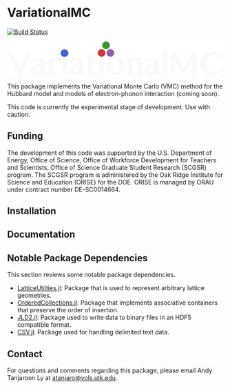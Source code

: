 # VariationalMC

[![Build Status](https://github.com/atanjaro/VariationalMC.jl/actions/workflows/CI.yml/badge.svg?branch=main)](https://github.com/atanjaro/VariationalMC.jl/actions/workflows/CI.yml?query=branch%3Amain)

![alt text](https://github.com/atanjaro/VariationalMC/blob/main/images/variationalmc-logo-dark.png "VariationalMC logo")

This package implements the Variational Monte Carlo (VMC) method for the Hubbard model and models of electron-phonon interaction (coming soon). 

This code is currently the experimental stage of development. Use with caution.

## Funding 

The development of this code was supported by the U.S. Department of Energy, Office of Science, Office of Workforce Development for Teachers and Scientists, Office of Science Graduate Student Research (SCGSR) program. The SCGSR program is administered by the Oak Ridge Institute for Science and Education (ORISE) for the DOE. ORISE is managed by ORAU under contract number DE-SC0014664.

## Installation

## Documentation

## Notable Package Dependencies

This section reviews some notable package dependencies.

- [LatticeUtilties.jl](https://github.com/SmoQySuite/LatticeUtilities.jl.git): Package that is used to represent arbitrary lattice geometries.
- [OrderedCollections.jl](https://github.com/JuliaCollections/OrderedCollections.jl): Package that implements associative containers that preserve the order of insertion.
- [JLD2.jl](https://github.com/JuliaIO/JLD2.jl.git): Package used to write data to binary files in an HDF5 compatible format. 
- [CSV.jl](https://github.com/JuliaData/CSV.jl): Package used for handling delimited text data.

## Contact

For questions and comments regarding this package, please email Andy Tanjaroon Ly at [atanjaro@vols.utk.edu](mailto:atanjaro@vols.utk.edu).
